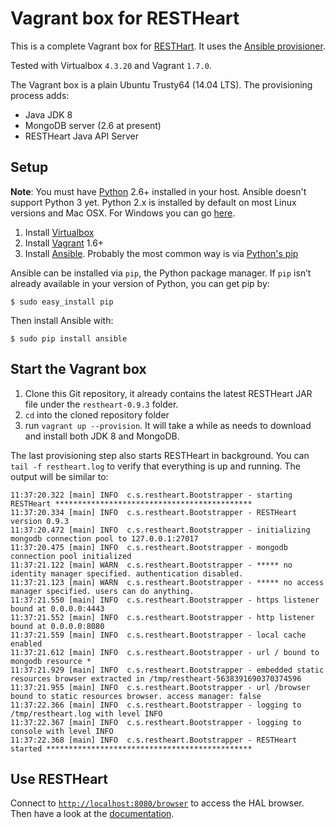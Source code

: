 # Vagrant box for RESTHeart

This is a complete Vagrant box for [RESTHart](http://restheart.org). It uses the [Ansible provisioner](https://docs.vagrantup.com/v2/provisioning/ansible.html).

Tested with Virtualbox `4.3.20` and Vagrant `1.7.0`.

The Vagrant box is a plain Ubuntu Trusty64 (14.04 LTS). The provisioning process adds:

 * Java JDK 8
 * MongoDB server (2.6 at present)
 * RESTHeart Java API Server

## Setup

**Note**: You must have [Python](https://www.python.org/downloads/) 2.6+ installed in your host. Ansible doesn't support Python 3 yet. Python 2.x is installed by default on most Linux versions and Mac OSX. For Windows you can go [here](https://www.python.org/downloads/release/python-279/).

 1. Install [Virtualbox](https://www.virtualbox.org/wiki/Downloads)
 1. Install [Vagrant](https://www.vagrantup.com/downloads.html) 1.6+
 1. Install [Ansible](http://docs.ansible.com/intro_installation.html). Probably the most common way is via [Python's pip](http://docs.ansible.com/intro_installation.html#latest-releases-via-pip)

Ansible can be installed via `pip`, the Python package manager. If `pip` isn’t already available in your version of Python, you can get pip by:

    $ sudo easy_install pip

Then install Ansible with:

    $ sudo pip install ansible


## Start the Vagrant box

 1. Clone this Git repository, it already contains the latest RESTHeart JAR file under the `restheart-0.9.3` folder.
 1. `cd` into the cloned repository folder
 1. run `vagrant up --provision`. It will take a while as needs to download and install both JDK 8 and MongoDB.

The last provisioning step also starts RESTHeart in background. You can `tail -f restheart.log` to verify that everything is up and running. The output will be similar to:

    11:37:20.322 [main] INFO  c.s.restheart.Bootstrapper - starting RESTHeart ********************************************
    11:37:20.334 [main] INFO  c.s.restheart.Bootstrapper - RESTHeart version 0.9.3
    11:37:20.472 [main] INFO  c.s.restheart.Bootstrapper - initializing mongodb connection pool to 127.0.0.1:27017 
    11:37:20.475 [main] INFO  c.s.restheart.Bootstrapper - mongodb connection pool initialized
    11:37:21.122 [main] WARN  c.s.restheart.Bootstrapper - ***** no identity manager specified. authentication disabled.
    11:37:21.123 [main] WARN  c.s.restheart.Bootstrapper - ***** no access manager specified. users can do anything.
    11:37:21.550 [main] INFO  c.s.restheart.Bootstrapper - https listener bound at 0.0.0.0:4443
    11:37:21.552 [main] INFO  c.s.restheart.Bootstrapper - http listener bound at 0.0.0.0:8080
    11:37:21.559 [main] INFO  c.s.restheart.Bootstrapper - local cache enabled
    11:37:21.612 [main] INFO  c.s.restheart.Bootstrapper - url / bound to mongodb resource *
    11:37:21.929 [main] INFO  c.s.restheart.Bootstrapper - embedded static resources browser extracted in /tmp/restheart-5638391690370374596
    11:37:21.955 [main] INFO  c.s.restheart.Bootstrapper - url /browser bound to static resources browser. access manager: false
    11:37:22.366 [main] INFO  c.s.restheart.Bootstrapper - logging to /tmp/restheart.log with level INFO
    11:37:22.367 [main] INFO  c.s.restheart.Bootstrapper - logging to console with level INFO
    11:37:22.368 [main] INFO  c.s.restheart.Bootstrapper - RESTHeart started **********************************************

## Use RESTHeart

Connect to [`http://localhost:8080/browser`](http://localhost:8080/browser) to access the HAL browser.
Then have a look at the [documentation](http://restheart.org/docs/overview.html).
